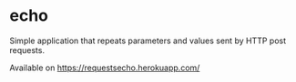 # echo
Simple application that repeats parameters and values sent by HTTP post requests.

Available on https://requestsecho.herokuapp.com/
